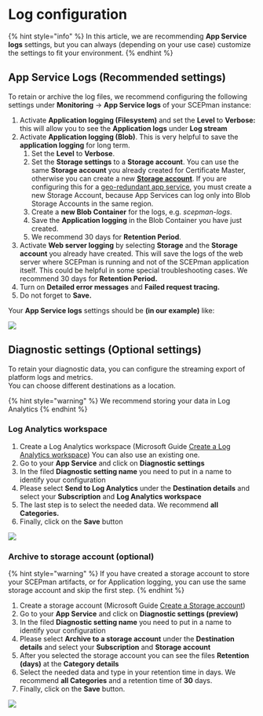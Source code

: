 # Log configuration

{% hint style="info" %}
In this article, we are recommending **App Service logs** settings, but you can always (depending on your use case) customize the settings to fit your environment.
{% endhint %}

## App Service Logs (Recommended settings)

To retain or archive the log files, we recommend configuring the following settings under **Monitoring** -> **App Service logs** of your SCEPman instance:

1. Activate **Application logging (Filesystem)** and set the **Level** to **Verbose:** this will allow you to see the **Application logs** under **Log stream**
2. Activate **Application logging (Blob)**. This is very helpful to save the **application logging** for long term.
   1. Set the **Level** to **Verbose**.
   2. Set the **Storage settings** to a **Storage account**. You can use the same **Storage account** you already created for Certificate Master, otherwise you can create a new [**Storage account**](https://docs.microsoft.com/en-us/azure/storage/common/storage-account-create?tabs=azure-portal#create-a-storage-account).
   If you are configuring this for a [geo-redundant app service](./geo-redundancy.md), you must create a new Storage Account, because App Services can log only into Blob Storage Accounts in the same region.
   3. Create a **new Blob Container** for the logs, e.g. *scepman-logs*.
   4. Save the **Application logging** in the Blob Container you have just created.
   5. We recommend 30 days for **Retention Period**.
3. Activate **Web server logging** by selecting **Storage** and the **Storage account** you already have created. This will save the logs of the web server where SCEPman is running and not of the SCEPman application itself. This could be helpful in some special troubleshooting cases. We recommend 30 days for **Retention Period.**
4. Turn on **Detailed error messages** and **Failed request tracing.**
5. Do not forget to **Save.**

Your **App Service logs** settings should be **(in our example)** like:

![](../../.gitbook/assets/2021-09-04-06\_40\_56-scepman-apppnf42avv2wmis-microsoft-azure-and-4-more-pages-c4a8-ehamed-micr.png)

## Diagnostic settings (Optional settings)

To retain your diagnostic data, you can configure the streaming export of platform logs and metrics.\
You can choose different destinations as a location.

{% hint style="warning" %}
We recommend storing your data in Log Analytics
{% endhint %}

### Log Analytics workspace

1. Create a Log Analytics workspace (Microsoft Guide [Create a Log Analytics workspace](https://docs.microsoft.com/en-us/azure/azure-monitor/learn/quick-create-workspace#create-a-workspace)) You can also use an existing one.
2. Go to your **App Service** and click on **Diagnostic settings**
3. In the filed **Diagnostic setting name** you need to put in a name to identify your configuration
4. Please select **Send to Log Analytics** under the **Destination details** and select your **Subscription** and **Log Analytics workspace**
5. The last step is to select the needed data. We recommend **all Categories.**
6. Finally, click on the **Save** button

![](../../.gitbook/assets/2021-09-04-06\_49\_06-diagnostic-setting-microsoft-azure-and-4-more-pages-c4a8-ehamed-microsoft-.png)

### Archive to storage account (optional)

{% hint style="warning" %}
If you have created a storage account to store your SCEPman artifacts, or for Application logging, you can use the same storage account and skip the first step.
{% endhint %}

1. Create a storage account (Microsoft Guide [Create a Storage account](https://docs.microsoft.com/en-us/azure/storage/common/storage-account-create?tabs=azure-portal#create-a-storage-account))
2. Go to your **App Service** and click on **Diagnostic settings (preview)**
3. In the filed **Diagnostic setting name** you need to put in a name to identify your configuration
4. Please select **Archive to a storage account** under the **Destination details** and select your **Subscription** and **Storage account**
5. After you selected the storage account you can see the files **Retention (days)** at the **Category details**
6. Select the needed data and type in your retention time in days. We recommend **all Categories** and a retention time of **30** days.
7. Finally, click on the **Save** button.

![](../../.gitbook/assets/2021-09-04-06\_50\_51-diagnostic-setting-microsoft-azure-and-4-more-pages-c4a8-ehamed-microsoft-.png)
